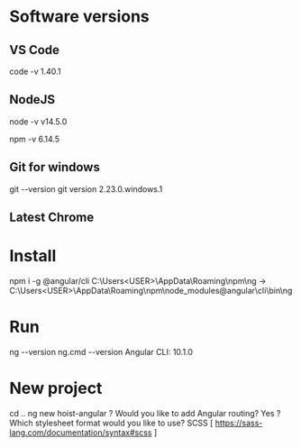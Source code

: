 # Software versions

## VS Code
code -v
1.40.1

## NodeJS
node -v
v14.5.0

npm -v
6.14.5

## Git for windows
git --version
git version 2.23.0.windows.1

## Latest Chrome 

# Install
npm i -g @angular/cli 
C:\Users\<USER>\AppData\Roaming\npm\ng -> C:\Users\<USER>\AppData\Roaming\npm\node_modules\@angular\cli\bin\ng

# Run
ng --version
ng.cmd --version
Angular CLI: 10.1.0

# New project
cd ..
ng new hoist-angular
? Would you like to add Angular routing? Yes
? Which stylesheet format would you like to use? SCSS   [ https://sass-lang.com/documentation/syntax#scss                ]